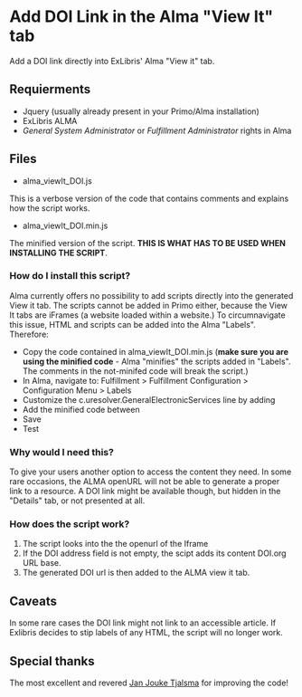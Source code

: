# Add DOI Link in the Alma "View It" tab

Add a DOI link directly into ExLibris' Alma "View it" tab.

## Requierments

* Jquery (usually already present in your Primo/Alma installation)
* ExLibris ALMA
* _General System Administrator_ or _Fulfillment Administrator_ rights in Alma
 
## Files

* alma_viewIt_DOI.js

This is a verbose version of the code that contains comments and explains how the script works.

* alma_viewIt_DOI.min.js

The minified version of the script. **THIS IS WHAT HAS TO BE USED WHEN INSTALLING THE SCRIPT**.

### How do I install this script?
Alma currently offers no possibility to add scripts directly into the generated View it tab. The scripts cannot be added in Primo either, because the View It tabs are iFrames (a website loaded within a website.)
To circumnavigate this issue, HTML and scripts can be added into the Alma "Labels". Therefore:
* Copy the code contained in alma_viewIt_DOI.min.js (**make sure you are using the minified code** - Alma "minifies" the scripts added in "Labels". The comments in the not-minifed code will break the script.)
* In Alma, navigate to: Fulfillment > Fulfillment Configuration > Configuration Menu > Labels
* Customize the c.uresolver.GeneralElectronicServices line by adding <script></script>
* Add the minified code between <script> and </script> 
* Save
* Test

### Why would I need this?

To give your users another option to access the content they need.
In some rare occasions, the ALMA openURL will not be able to generate a proper link to a resource. A DOI link might be available though, but hidden in the "Details" tab, or not presented at all.

### How does the script work?

1) The script looks into the the openurl of the Iframe
2) If the DOI address field is not empty, the scipt adds its content DOI.org URL base.
3) The generated DOI url is then added to the ALMA view it tab.

## Caveats

In some rare cases the DOI link might not link to an accessible article.
If Exlibris decides to stip labels of any HTML, the script will no longer work.

## Special thanks
The most excellent and revered [Jan Jouke Tjalsma](https://github.com/janjouketjalsma) for improving the code!